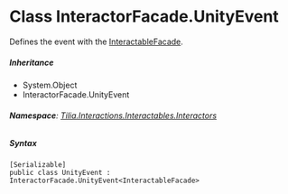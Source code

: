 # Class InteractorFacade.UnityEvent

Defines the event with the [InteractableFacade].

##### Inheritance

* System.Object
* InteractorFacade.UnityEvent

###### **Namespace**: [Tilia.Interactions.Interactables.Interactors]

##### Syntax

```
[Serializable]
public class UnityEvent : InteractorFacade.UnityEvent<InteractableFacade>
```

[InteractableFacade]: Tilia.Interactions.Interactables.Interactables.InteractableFacade.md
[Tilia.Interactions.Interactables.Interactors]: README.md